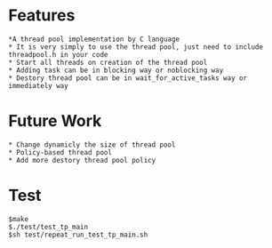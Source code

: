 Features
=========================================
	*A thread pool implementation by C language
	* It is very simply to use the thread pool, just need to include threadpool.h in your code
	* Start all threads on creation of the thread pool
	* Adding task can be in blocking way or noblocking way
	* Destory thread pool can be in wait_for_active_tasks way or immediately way
Future Work
=========================================
	* Change dynamicly the size of thread pool
	* Policy-based thread pool 
	* Add more destory thread pool policy
Test
=========================================
	$make
	$./test/test_tp_main
	$sh test/repeat_run_test_tp_main.sh
